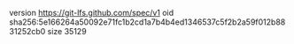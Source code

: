 version https://git-lfs.github.com/spec/v1
oid sha256:5e166264a50092e71fc1b2cd1a7b4b4ed1346537c5f2b2a59f012b8831252cb0
size 35129
